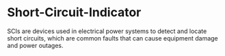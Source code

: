 # Short-Circuit-Indicator
SCIs are devices used in electrical power systems to detect and locate short circuits, which are common faults that can cause equipment damage and power outages.
